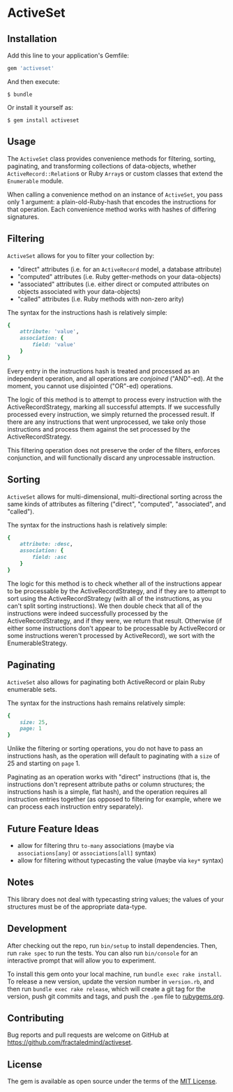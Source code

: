 # ActiveSet

## Installation

Add this line to your application's Gemfile:

```ruby
gem 'activeset'
```

And then execute:

    $ bundle

Or install it yourself as:

    $ gem install activeset

## Usage

The `ActiveSet` class provides convenience methods for filtering, sorting, paginating, and transforming collections of data-objects, whether `ActiveRecord::Relation`s or Ruby `Array`s or custom classes that extend the `Enumerable` module.

When calling a convenience method on an instance of `ActiveSet`, you pass only 1 argument: a plain-old-Ruby-hash that encodes the instructions for that operation. Each convenience method works with hashes of differing signatures.

## Filtering

`ActiveSet` allows for you to filter your collection by:

- "direct" attributes (i.e. for an `ActiveRecord` model, a database attribute)
- "computed" attributes (i.e. Ruby getter-methods on your data-objects)
- "associated" attributes (i.e. either direct or computed attributes on objects associated with your data-objects)
- "called" attributes (i.e. Ruby methods with non-zero arity)

The syntax for the instructions hash is relatively simple:

```ruby
{
    attribute: 'value',
    association: {
        field: 'value'
    }
}
```

Every entry in the instructions hash is treated and processed as an independent operation, and all operations are _conjoined_ ("AND"-ed). At the moment, you cannot use disjointed ("OR"-ed) operations.

The logic of this method is to attempt to process every instruction with the ActiveRecordStrategy, marking all successful attempts. If we successfully processed every instruction, we simply returned the processed result. If there are any instructions that went unprocessed, we take only those instructions and process them against the set processed by the ActiveRecordStrategy.

This filtering operation does not preserve the order of the filters, enforces conjunction, and will functionally discard any unprocessable instruction.

## Sorting

`ActiveSet` allows for multi-dimensional, multi-directional sorting across the same kinds of attributes as filtering ("direct", "computed", "associated", and "called").

The syntax for the instructions hash is relatively simple:

```ruby
{
    attribute: :desc,
    association: {
        field: :asc
    }
}
```

The logic for this method is to check whether all of the instructions appear to be processable by the ActiveRecordStrategy, and if they are to attempt to sort using the ActiveRecordStrategy (with all of the instructions, as you can't split sorting instructions). We then double check that all of the instructions were indeed successfully processed by the ActiveRecordStrategy, and if they were, we return that result. Otherwise (if either some instructions don't appear to be processable by ActiveRecord or some instructions weren't processed by ActiveRecord), we sort with the EnumerableStrategy.

## Paginating

`ActiveSet` also allows for paginating both ActiveRecord or plain Ruby enumerable sets.

The syntax for the instructions hash remains relatively simple:

```ruby
{
    size: 25,
    page: 1
}
```

Unlike the filtering or sorting operations, you do not have to pass an instructions hash, as the operation will default to paginating with a `size` of 25 and starting on `page` 1.

Paginating as an operation works with "direct" instructions (that is, the instructions don't represent attribute paths or column structures; the instructions hash is a simple, flat hash), and the operation requires all instruction entries together (as opposed to filtering for example, where we can process each instruction entry separately).

## Future Feature Ideas

- allow for filtering thru `to-many` associations (maybe via `associations[any]` or `associations[all]` syntax)
- allow for filtering without typecasting the value (maybe via `key*` syntax)

## Notes

This library does not deal with typecasting string values; the values of your structures must be of the appropriate data-type.

## Development

After checking out the repo, run `bin/setup` to install dependencies. Then, run `rake spec` to run the tests. You can also run `bin/console` for an interactive prompt that will allow you to experiment.

To install this gem onto your local machine, run `bundle exec rake install`. To release a new version, update the version number in `version.rb`, and then run `bundle exec rake release`, which will create a git tag for the version, push git commits and tags, and push the `.gem` file to [rubygems.org](https://rubygems.org).

## Contributing

Bug reports and pull requests are welcome on GitHub at https://github.com/fractaledmind/activeset.

## License

The gem is available as open source under the terms of the [MIT License](http://opensource.org/licenses/MIT).
